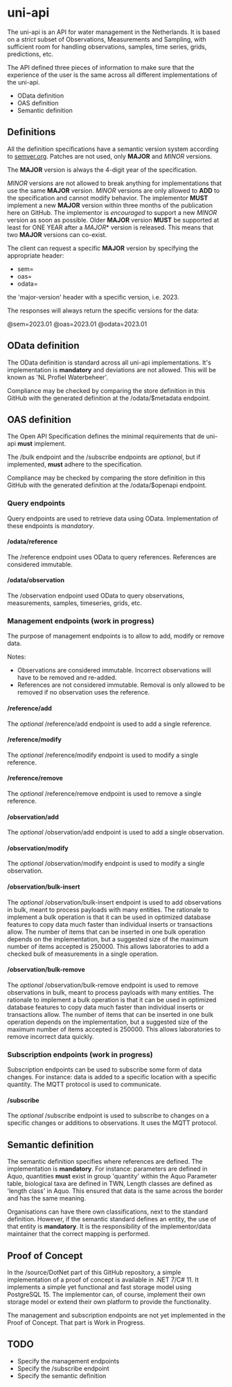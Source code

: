 # uni-api

The uni-api is an API for water management in the Netherlands. It is based on a *strict* subset of Observations, Measurements and Sampling, with sufficient room for handling observations, samples, time series, grids, predictions, etc.

The API defined three pieces of information to make sure that the experience of the user is the same across all different implementations of the uni-api.

- OData definition
- OAS definition
- Semantic definition

## Definitions

All the definition specifications have a semantic version system according to [semver.org](https://semver.org/).
Patches are not used, only **MAJOR** and *MINOR* versions.

The **MAJOR** version is always the 4-digit year of the specification.

*MINOR* versions are not allowed to break anything for implementations that use the same **MAJOR** version.
*MINOR* versions are only allowed to **ADD** to the specification and cannot modify behavior.
The implementor **MUST** implement a new **MAJOR** version within three months of the publication here on GitHub.
The implementor is *encouraged* to support a new *MINOR* version as soon as possible.
Older **MAJOR** version **MUST** be supported at least for ONE YEAR after a *MAJOR** version is released.
This means that two **MAJOR** versions can co-exist.

The client can request a specific **MAJOR** version by specifying the appropriate header:

- sem=
- oas=
- odata=
  
the 'major-version' header with a specific version, i.e. 2023.

The responses will always return the specific versions for the data:

@sem=2023.01
@oas=2023.01
@odata=2023.01

## OData definition

The OData definition is standard across all uni-api implementations. It's implementation is **mandatory** and deviations are not allowed.
This will be known as 'NL Profiel Waterbeheer'.

Compliance may be checked by comparing the store definition in this GitHub with the generated definition at the /odata/$metadata endpoint.

## OAS definition

The Open API Specification defines the minimal requirements that de uni-api **must** implement.

The /bulk endpoint and the /subscribe endpoints are *optional*, but if implemented, **must** adhere to the specification.

Compliance may be checked by comparing the store definition in this GitHub with the generated definition at the /odata/$openapi endpoint.

### Query endpoints

Query endpoints are used to retrieve data using OData. Implementation of these endpoints is *mandatory*.

#### /odata/reference

The /reference endpoint uses OData to query references. References are considered immutable.

#### /odata/observation

The /observation endpoint used OData to query observations, measurements, samples, timeseries, grids, etc.

### Management endpoints (work in progress)

The purpose of management endpoints is to allow to add, modify or remove data.

Notes:

- Observations are considered immutable. Incorrect observations will have to be removed and re-added.
- References are not considered immutable. Removal is only allowed to be removed if no observation uses the reference.

#### /reference/add

The *optional* /reference/add endpoint is used to add a single reference.

#### /reference/modify

The *optional* /reference/modify endpoint is used to modify a single reference.

#### /reference/remove

The *optional* /reference/remove endpoint is used to remove a single reference.

#### /observation/add

The *optional* /observation/add endpoint is used to add a single observation.

#### /observation/modify

The *optional* /observation/modify endpoint is used to modify a single observation.

#### /observation/bulk-insert

The *optional* /observation/bulk-insert endpoint is used to add observations in bulk, meant to process payloads with many entities.
The rationale to implement a bulk operation is that it can be used in optimized database features to copy data much faster than individual inserts or transactions allow. The number of items that can be inserted in one bulk operation depends on the implementation, but a suggested size of the maximum number of items accepted is 250000.
This allows laboratories to add a checked bulk of measurements in a single operation.

#### /observation/bulk-remove

The *optional* /observation/bulk-remove endpoint is used to remove observations in bulk, meant to process payloads with many entities.
The rationale to implement a bulk operation is that it can be used in optimized database features to copy data much faster than individual inserts or transactions allow. The number of items that can be inserted in one bulk operation depends on the implementation, but a suggested size of the maximum number of items accepted is 250000.
This allows laboratories to remove incorrect data quickly.

### Subscription endpoints (work in progress)

Subscription endpoints can be used to subscribe some form of data changes. For instance: data is added to a specific location with a specific quantity. The MQTT protocol is used to communicate.

#### /subscribe

The *optional* /subscribe endpoint is used to subscribe to changes on a specific changes or additions to observations. It uses the MQTT protocol.

## Semantic definition

The semantic definition specifies where references are defined. The implementation is **mandatory**. For instance: parameters are defined in Aquo, quantities **must** exist in group 'quantity' within the Aquo Parameter table, biological taxa are defined in TWN, Length classes are defined as 'length class' in Aquo.
This ensured that data is the same across the border and has the same meaning.

Organisations can have there own classifications, next to the standard definition. However, if the semantic standard defines an entity, the use of that entity is **mandatory**.
It is the responsibility of the implementor/data maintainer that the correct mapping is performed.

## Proof of Concept

In the /source/DotNet part of this GitHub repository, a simple implementation of a proof of concept is available in .NET 7/C# 11.
It implements a simple yet functional and fast storage model using PostgreSQL 15. The implementor can, of course, implement their own storage model or extend their own platform to provide the functionality.

The management and subscription endpoints are not yet implemented in the Proof of Concept. That part is Work in Progress.

## TODO

- Specify the management endpoints
- Specify the /subscribe endpoint
- Specify the semantic definition
